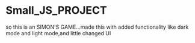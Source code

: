 # Small_JS_PROJECT
so this is an SIMON'S GAME...made this with added functionality like dark mode and light mode,and little changed UI
